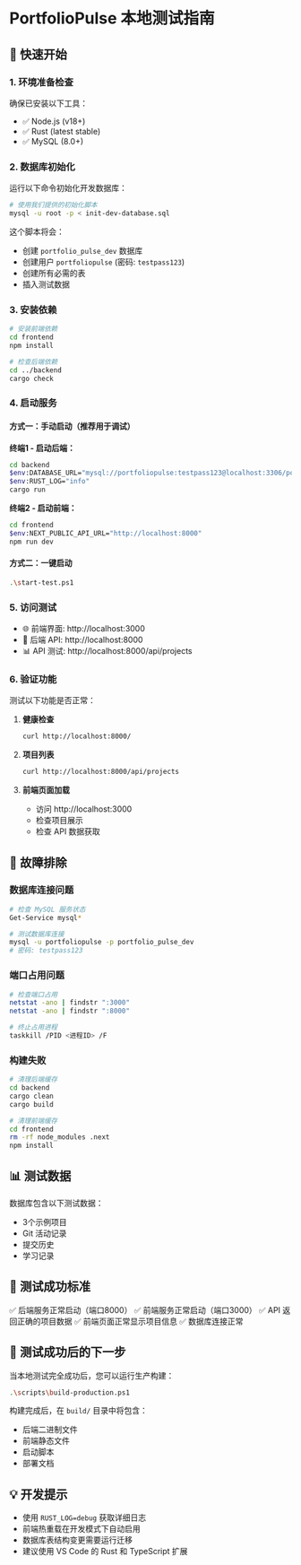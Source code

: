 # PortfolioPulse 本地测试指南

## 🚀 快速开始

### 1. 环境准备检查

确保已安装以下工具：
- ✅ Node.js (v18+)
- ✅ Rust (latest stable)
- ✅ MySQL (8.0+)

### 2. 数据库初始化

运行以下命令初始化开发数据库：

```bash
# 使用我们提供的初始化脚本
mysql -u root -p < init-dev-database.sql
```

这个脚本将会：
- 创建 `portfolio_pulse_dev` 数据库
- 创建用户 `portfoliopulse` (密码: `testpass123`)
- 创建所有必需的表
- 插入测试数据

### 3. 安装依赖

```bash
# 安装前端依赖
cd frontend
npm install

# 检查后端依赖
cd ../backend
cargo check
```

### 4. 启动服务

#### 方式一：手动启动（推荐用于调试）

**终端1 - 启动后端：**
```bash
cd backend
$env:DATABASE_URL="mysql://portfoliopulse:testpass123@localhost:3306/portfolio_pulse_dev"
$env:RUST_LOG="info"
cargo run
```

**终端2 - 启动前端：**
```bash
cd frontend  
$env:NEXT_PUBLIC_API_URL="http://localhost:8000"
npm run dev
```

#### 方式二：一键启动
```bash
.\start-test.ps1
```

### 5. 访问测试

- 🌐 前端界面: http://localhost:3000
- 🔌 后端 API: http://localhost:8000
- 📊 API 测试: http://localhost:8000/api/projects

### 6. 验证功能

测试以下功能是否正常：

1. **健康检查**
   ```bash
   curl http://localhost:8000/
   ```

2. **项目列表**
   ```bash
   curl http://localhost:8000/api/projects
   ```

3. **前端页面加载**
   - 访问 http://localhost:3000
   - 检查项目展示
   - 检查 API 数据获取

## 🔧 故障排除

### 数据库连接问题
```bash
# 检查 MySQL 服务状态
Get-Service mysql*

# 测试数据库连接
mysql -u portfoliopulse -p portfolio_pulse_dev
# 密码: testpass123
```

### 端口占用问题
```bash
# 检查端口占用
netstat -ano | findstr ":3000"
netstat -ano | findstr ":8000"

# 终止占用进程
taskkill /PID <进程ID> /F
```

### 构建失败
```bash
# 清理后端缓存
cd backend
cargo clean
cargo build

# 清理前端缓存  
cd frontend
rm -rf node_modules .next
npm install
```

## 📊 测试数据

数据库包含以下测试数据：
- 3个示例项目
- Git 活动记录
- 提交历史
- 学习记录

## 🎯 测试成功标准

✅ 后端服务正常启动（端口8000）
✅ 前端服务正常启动（端口3000）
✅ API 返回正确的项目数据
✅ 前端页面正常显示项目信息
✅ 数据库连接正常

## 🚀 测试成功后的下一步

当本地测试完全成功后，您可以运行生产构建：

```bash
.\scripts\build-production.ps1
```

构建完成后，在 `build/` 目录中将包含：
- 后端二进制文件
- 前端静态文件
- 启动脚本
- 部署文档

## 💡 开发提示

- 使用 `RUST_LOG=debug` 获取详细日志
- 前端热重载在开发模式下自动启用
- 数据库表结构变更需要运行迁移
- 建议使用 VS Code 的 Rust 和 TypeScript 扩展
